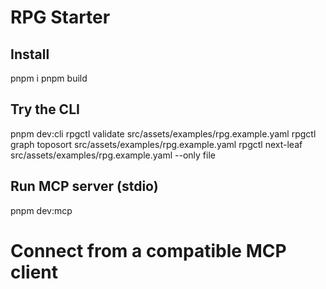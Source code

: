 # RPG Starter

## Install

pnpm i
pnpm build

## Try the CLI

pnpm dev:cli
rpgctl validate src/assets/examples/rpg.example.yaml
rpgctl graph toposort src/assets/examples/rpg.example.yaml
rpgctl next-leaf src/assets/examples/rpg.example.yaml --only file

## Run MCP server (stdio)

pnpm dev:mcp

# Connect from a compatible MCP client
